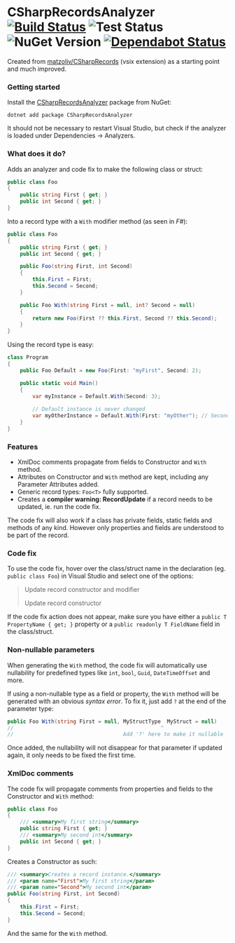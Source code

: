 # CSharpRecordsAnalyzer [![Build Status](https://img.shields.io/appveyor/ci/dsschneidermann/csharprecordsanalyzer/master?logo=appveyor)](https://ci.appveyor.com/project/dsschneidermann/csharprecordsanalyzer/branch/master) ![Test Status](https://img.shields.io/appveyor/tests/dsschneidermann/csharprecordsanalyzer/master?logo=appveyor) ![NuGet Version](https://img.shields.io/nuget/v/CSharpRecordsAnalyzer.svg?logo=nuget) [![Dependabot Status](https://api.dependabot.com/badges/status?host=github&repo=dsschneidermann/CSharpRecordsAnalyzer)](https://dependabot.com)

Created from [matzoliv/CSharpRecords](https://github.com/matzoliv/CSharpRecords) (vsix extension) as a starting point and much improved.

### Getting started

Install the [CSharpRecordsAnalyzer](https://nuget.org/packages/CSharpRecordsAnalyzer) package from NuGet:

```shell
dotnet add package CSharpRecordsAnalyzer
```

It should not be necessary to restart Visual Studio, but check if the analyzer is loaded under Dependencies -> Analyzers.

### What does it do?

Adds an analyzer and code fix to make the following class or struct:

```csharp
public class Foo
{
    public string First { get; }
    public int Second { get; }
}
```

Into a record type with a `With` modifier method (as seen in *F#*):

```csharp
public class Foo
{
    public string First { get; }
    public int Second { get; }

    public Foo(string First, int Second)
    {
        this.First = First;
        this.Second = Second;
    }

    public Foo With(string First = null, int? Second = null)
    {
        return new Foo(First ?? this.First, Second ?? this.Second);
    }
}
```

Using the record type is easy:

```csharp
class Program
{
    public Foo Default = new Foo(First: "myFirst", Second: 2);

    public static void Main()
    {
        var myInstance = Default.With(Second: 3);
        
        // Default instance is never changed
        var myOtherInstance = Default.With(First: "myOther"); // Second remains 2
    }
}
```

### Features

* XmlDoc comments propagate from fields to Constructor and `With` method.
* Attributes on Constructor and `With` method are kept, including any Parameter Attributes added.
* Generic record types: `Foo<T>` fully supported.
* Creates a **compiler warning: RecordUpdate** if a record needs to be updated, ie. run the code fix.

The code fix will also work if a class has private fields, static fields and methods of any kind. However only properties and fields are understood to be part of the record.

### Code fix

To use the code fix, hover over the class/struct name in the declaration (eg. `public class Foo`) in Visual Studio and select one of the options:

> Update record constructor and modifier
>
> Update record constructor

If the code fix action does not appear, make sure you have either a `public T PropertyName { get; }` property or a `public readonly T FieldName` field in the class/struct.

### Non-nullable parameters

When generating the `With` method, the code fix will automatically use nullability for predefined types like `int`, `bool`, `Guid`, `DateTimeOffset` and more.

If using a non-nullable type as a field or property, the `With` method will be generated with an obvious *syntax error*. To fix it, just add `?` at the end of the parameter type:

```csharp
public Foo With(string First = null, MyStructType  MyStruct = null)
//                                               ^
//                                   Add '?' here to make it nullable
```

Once added, the nullability will not disappear for that parameter if updated again, it only needs to be fixed the first time.

### XmlDoc comments

The code fix will propagate comments from properties and fields to the Constructor and `With` method:

```csharp
public class Foo
{
    /// <summary>My first string</summary>
    public string First { get; }
    /// <summary>My second int</summary>
    public int Second { get; }
}
```

Creates a Constructor as such:
```csharp
/// <summary>Creates a record instance.</summary>
/// <param name="First">My first string</param>
/// <param name="Second">My second int</param>
public Foo(string First, int Second)
{
    this.First = First;
    this.Second = Second;
}
```

And the same for the `With` method.
